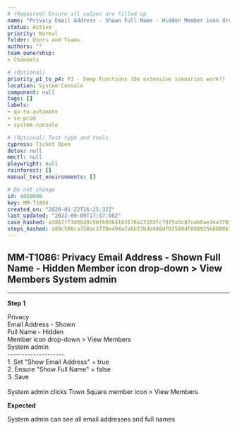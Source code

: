 ```yaml
---
# (Required) Ensure all values are filled up
name: "Privacy Email Address - Shown Full Name - Hidden Member icon drop-down > View Members System admin"
status: Active
priority: Normal
folder: Users and Teams
authors: ""
team_ownership: 
- Channels

# (Optional)
priority_p1_to_p4: P3 - Deep Functions (Do extensive scenarios work?)
location: System Console
component: null
tags: []
labels: 
- qa-to-automate
- se-prod
- system-console

# (Optional) Test type and tools
cypress: Ticket Open
detox: null
mmctl: null
playwright: null
rainforest: []
manual_test_environments: []

# Do not change
id: 4058096
key: MM-T1086
created_on: "2020-01-22T16:25:32Z"
last_updated: "2022-09-09T17:57:08Z"
case_hashed: a38877f3d0bd8c5bf69364103176a27203fcf075a3c87ceb0ae2ea370137f2934b1ad55b3e3140fb3251972747b8b909
steps_hashed: a89c588ca758ac1770e494a7a6b33bded48df02580df090935b6888672e9aa4a65837b5bc6d172856cd9bc7545c646f6
---
```


<!-- (Auto-generated) Based on frontmatter's "key" and "name" -->

## MM-T1086: Privacy Email Address - Shown Full Name - Hidden Member icon drop-down > View Members System admin

---

**Step 1**

Privacy\
Email Address - Shown\
Full Name - Hidden\
Member icon drop-down > View Members\
System admin\
\--------------------\
1\. Set "Show Email Address" = true\
2\. Ensure "Show Full Name" = false\
3\. Save\
\
System admin clicks Town Square member icon > View Members

**Expected**

System admin can see all email addresses and full names
